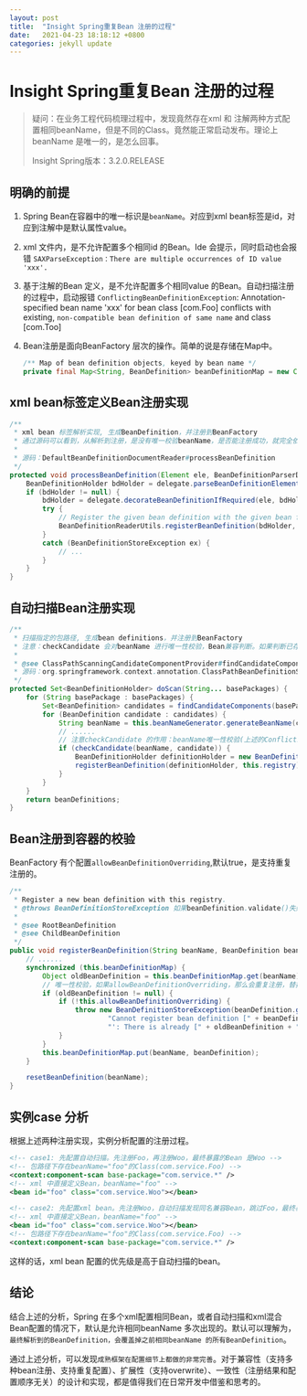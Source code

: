 ```yaml
---
layout: post
title:  "Insight Spring重复Bean 注册的过程"
date:   2021-04-23 18:18:12 +0800
categories: jekyll update
---
```

# Insight Spring重复Bean 注册的过程

> 疑问：在业务工程代码梳理过程中，发现竟然存在xml 和 注解两种方式配置相同beanName，但是不同的Class。竟然能正常启动发布。理论上beanName 是唯一的，是怎么回事。
>
> Insight Spring版本：3.2.0.RELEASE

## 明确的前提

1. Spring Bean在容器中的唯一标识是`beanName`。对应到xml bean标签是id，对应到注解中是默认属性value。

2. xml 文件内，是不允许配置多个相同id 的Bean。Ide 会提示，同时启动也会报错 `SAXParseException：There are multiple occurrences of ID value 'xxx'.`

3. 基于注解的Bean 定义，是不允许配置多个相同value 的Bean。自动扫描注册的过程中，启动报错 `ConflictingBeanDefinitionException`: Annotation-specified bean name 'xxx' for bean class [com.Foo] conflicts with existing, `non-compatible bean definition of same name` and class [com.Too]

4. Bean注册是面向BeanFactory 层次的操作。简单的说是存储在Map中。

   ```java
   /** Map of bean definition objects, keyed by bean name */
   private final Map<String, BeanDefinition> beanDefinitionMap = new ConcurrentHashMap<String, BeanDefinition>(64);
   ```

   

## xml bean标签定义Bean注册实现

```java
/**
 * xml bean 标签解析实现, 生成BeanDefinition，并注册到BeanFactory
 * 通过源码可以看到，从解析到注册，是没有唯一校验beanName，是否能注册成功，就完全依赖the registry。
 *
 * 源码：DefaultBeanDefinitionDocumentReader#processBeanDefinition
 */
protected void processBeanDefinition(Element ele, BeanDefinitionParserDelegate delegate) {
	BeanDefinitionHolder bdHolder = delegate.parseBeanDefinitionElement(ele);
	if (bdHolder != null) {
		bdHolder = delegate.decorateBeanDefinitionIfRequired(ele, bdHolder);
		try {
			// Register the given bean definition with the given bean factory. 直接调用，没有校验。
			BeanDefinitionReaderUtils.registerBeanDefinition(bdHolder, getReaderContext().getRegistry());
		}
		catch (BeanDefinitionStoreException ex) {
			// ...
		}
	}
}
```

## 自动扫描Bean注册实现

```java
/**
 * 扫描指定的包路径, 生成bean definitions，并注册到BeanFactory
 * 注意：checkCandidate 会对beanName 进行唯一性校验，Bean兼容判断。如果判断已存在兼容的BeanDefinition,则不再注册。
 *
 * @see ClassPathScanningCandidateComponentProvider#findCandidateComponents
 * 源码：org.springframework.context.annotation.ClassPathBeanDefinitionScanner#doScan
 */
protected Set<BeanDefinitionHolder> doScan(String... basePackages) {
	for (String basePackage : basePackages) {
		Set<BeanDefinition> candidates = findCandidateComponents(basePackage);
		for (BeanDefinition candidate : candidates) {
			String beanName = this.beanNameGenerator.generateBeanName(candidate, this.registry);
			// ......
			// 注意checkCandidate 的作用：beanName唯一性校验(上述的ConflictingBeanDefinitionException，就是此处出现的)；Bean 兼容判断（如果是非扫描Bean，则默认兼容!!!）。
			if (checkCandidate(beanName, candidate)) {
				BeanDefinitionHolder definitionHolder = new BeanDefinitionHolder(candidate, beanName);
				registerBeanDefinition(definitionHolder, this.registry);
			}
		}						
	}
	return beanDefinitions;
}
```

## Bean注册到容器的校验

BeanFactory 有个配置`allowBeanDefinitionOverriding`,默认true，是支持重复注册的。

```java
/**
 * Register a new bean definition with this registry.
 * @throws BeanDefinitionStoreException 如果beanDefinition.validate()失败，或者禁止覆盖状态下重复beanName注册
 * 
 * @see RootBeanDefinition
 * @see ChildBeanDefinition
 */
public void registerBeanDefinition(String beanName, BeanDefinition beanDefinition) throws BeanDefinitionStoreException {
	// ......
	synchronized (this.beanDefinitionMap) {
		Object oldBeanDefinition = this.beanDefinitionMap.get(beanName);
        // 唯一性校验，如果allowBeanDefinitionOverriding，那么会重复注册，替换原有beanDefinition。默认支持。
		if (oldBeanDefinition != null) {
			if (!this.allowBeanDefinitionOverriding) {
				throw new BeanDefinitionStoreException(beanDefinition.getResourceDescription(), beanName,
						"Cannot register bean definition [" + beanDefinition + "] for bean '" + beanName +
						"': There is already [" + oldBeanDefinition + "] bound.");
			}
		}
		this.beanDefinitionMap.put(beanName, beanDefinition);
	}

	resetBeanDefinition(beanName);
}
```

## 实例case 分析

根据上述两种注册实现，实例分析配置的注册过程。

```xml
<!-- case1: 先配置自动扫描。先注册Foo，再注册Woo，最终暴露的Bean 是Woo -->
<!-- 包路径下存在beanName="foo"的Class(com.service.Foo) -->
<context:component-scan base-package="com.service.*" />
<!-- xml 中直接定义Bean，beanName="foo" -->
<bean id="foo" class="com.service.Woo"></bean>
```

```xml
<!-- case2: 先配置xml bean。先注册Woo，自动扫描发现同名兼容Bean，跳过Foo，最终暴露的Bean 是Woo -->
<!-- xml 中直接定义Bean，beanName="foo" -->
<bean id="foo" class="com.service.Woo"></bean>
<!-- 包路径下存在beanName="foo"的Class(com.service.Foo) -->
<context:component-scan base-package="com.service.*" />

```

这样的话，xml bean 配置的优先级是高于自动扫描的bean。

## 结论

结合上述的分析，Spring 在多个xml配置相同Bean，或者自动扫描和xml混合Bean配置的情况下，默认是允许相同beanName 多次出现的。默认可以理解为，`最终解析到的BeanDefinition，会覆盖掉之前相同beanName 的所有BeanDefinition`。

通过上述分析，可以发现`成熟框架在配置细节上都做的非常完善`。对于兼容性（支持多种bean注册、支持重复配置）、扩展性（支持overwrite）、一致性（注册结果和配置顺序无关）的设计和实现，都是值得我们在日常开发中借鉴和思考的。



